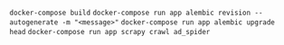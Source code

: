 `docker-compose build`
`docker-compose run app alembic revision --autogenerate -m "<message>"`
`docker-compose run app alembic upgrade head`
`docker-compose run app scrapy crawl ad_spider`
